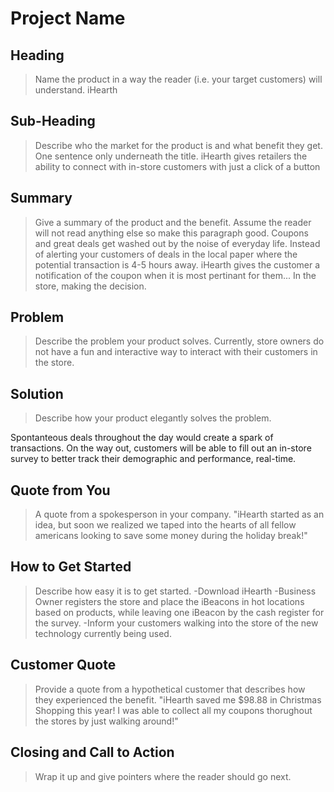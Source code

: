 # Project Name #

<!--
> This material was originally posted [here](http://www.quora.com/What-is-Amazons-approach-to-product-development-and-product-management). It is reproduced here for posterities sake.

There is an approach called "working backwards" that is widely used at Amazon. They work backwards from the customer, rather than starting with an idea for a product and trying to bolt customers onto it. While working backwards can be applied to any specific product decision, using this approach is especially important when developing new products or features.

For new initiatives a product manager typically starts by writing an internal press release announcing the finished product. The target audience for the press release is the new/updated product's customers, which can be retail customers or internal users of a tool or technology. Internal press releases are centered around the customer problem, how current solutions (internal or external) fail, and how the new product will blow away existing solutions.

If the benefits listed don't sound very interesting or exciting to customers, then perhaps they're not (and shouldn't be built). Instead, the product manager should keep iterating on the press release until they've come up with benefits that actually sound like benefits. Iterating on a press release is a lot less expensive than iterating on the product itself (and quicker!).

If the press release is more than a page and a half, it is probably too long. Keep it simple. 3-4 sentences for most paragraphs. Cut out the fat. Don't make it into a spec. You can accompany the press release with a FAQ that answers all of the other business or execution questions so the press release can stay focused on what the customer gets. My rule of thumb is that if the press release is hard to write, then the product is probably going to suck. Keep working at it until the outline for each paragraph flows.

Oh, and I also like to write press-releases in what I call "Oprah-speak" for mainstream consumer products. Imagine you're sitting on Oprah's couch and have just explained the product to her, and then you listen as she explains it to her audience. That's "Oprah-speak", not "Geek-speak".

Once the project moves into development, the press release can be used as a touchstone; a guiding light. The product team can ask themselves, "Are we building what is in the press release?" If they find they're spending time building things that aren't in the press release (overbuilding), they need to ask themselves why. This keeps product development focused on achieving the customer benefits and not building extraneous stuff that takes longer to build, takes resources to maintain, and doesn't provide real customer benefit (at least not enough to warrant inclusion in the press release).
 -->

## Heading ##
  > Name the product in a way the reader (i.e. your target customers) will understand.
  iHearth

## Sub-Heading ##
  > Describe who the market for the product is and what benefit they get. One sentence only underneath the title.
  iHearth gives retailers the ability to connect with in-store customers with just a click of a button

## Summary ##
  > Give a summary of the product and the benefit. Assume the reader will not read anything else so make this paragraph good.
  Coupons and great deals get washed out by the noise of everyday life. Instead of alerting your customers of deals in the local paper where the potential transaction is 4-5 hours away. iHearth gives the customer a notification of the coupon when it is most pertinant for them... In the store, making the decision.

## Problem ##
  > Describe the problem your product solves.
  Currently, store owners do not have a fun and interactive way to interact with their customers in the store.

## Solution ##
  > Describe how your product elegantly solves the problem.

  Spontanteous deals throughout the day would create a spark of transactions. On the way out, customers will be able to fill out an in-store survey to better track their demographic and performance, real-time.

## Quote from You ##
  > A quote from a spokesperson in your company.
  "iHearth started as an idea, but soon we realized we taped into the hearts of all fellow americans looking to save some money during the holiday break!"


## How to Get Started ##
  > Describe how easy it is to get started.
  -Download iHearth
  -Business Owner registers the store and place the iBeacons in hot locations based on products, while leaving one iBeacon by the cash register for the survey.
  -Inform your customers walking into the store of the new technology currently being used.


## Customer Quote ##
  > Provide a quote from a hypothetical customer that describes how they experienced the benefit.
  "iHearth saved me $98.88 in Christmas Shopping this year! I was able to collect all my coupons thorughout the stores by just walking around!"

## Closing and Call to Action ##
  > Wrap it up and give pointers where the reader should go next.
